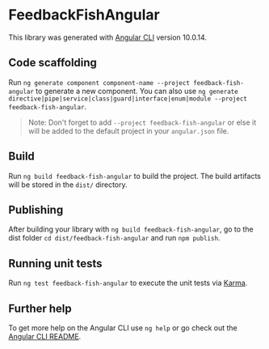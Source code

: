 # FeedbackFishAngular

This library was generated with [Angular CLI](https://github.com/angular/angular-cli) version 10.0.14.

## Code scaffolding

Run `ng generate component component-name --project feedback-fish-angular` to generate a new component. You can also use `ng generate directive|pipe|service|class|guard|interface|enum|module --project feedback-fish-angular`.
> Note: Don't forget to add `--project feedback-fish-angular` or else it will be added to the default project in your `angular.json` file. 

## Build

Run `ng build feedback-fish-angular` to build the project. The build artifacts will be stored in the `dist/` directory.

## Publishing

After building your library with `ng build feedback-fish-angular`, go to the dist folder `cd dist/feedback-fish-angular` and run `npm publish`.

## Running unit tests

Run `ng test feedback-fish-angular` to execute the unit tests via [Karma](https://karma-runner.github.io).

## Further help

To get more help on the Angular CLI use `ng help` or go check out the [Angular CLI README](https://github.com/angular/angular-cli/blob/master/README.md).
